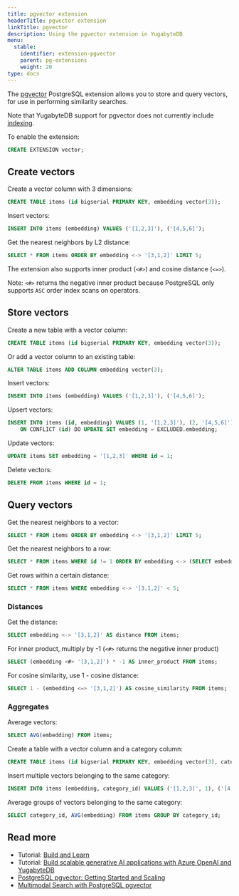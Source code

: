 ```yaml
---
title: pgvector extension
headerTitle: pgvector extension
linkTitle: pgvector
description: Using the pgvector extension in YugabyteDB
menu:
  stable:
    identifier: extension-pgvector
    parent: pg-extensions
    weight: 20
type: docs
---
```


The [pgvector](https://github.com/pgvector/pgvector) PostgreSQL extension allows you to store and query vectors, for use in performing similarity searches.

Note that YugabyteDB support for pgvector does not currently include [indexing](https://github.com/pgvector/pgvector#indexing).

To enable the extension:

```sql
CREATE EXTENSION vector;
```

## Create vectors

Create a vector column with 3 dimensions:

```sql
CREATE TABLE items (id bigserial PRIMARY KEY, embedding vector(3));
```

Insert vectors:

```sql
INSERT INTO items (embedding) VALUES ('[1,2,3]'), ('[4,5,6]');
```

Get the nearest neighbors by L2 distance:

```sql
SELECT * FROM items ORDER BY embedding <-> '[3,1,2]' LIMIT 5;
```

The extension also supports inner product (`<#>`) and cosine distance (`<=>`).

Note: `<#>` returns the negative inner product because PostgreSQL only supports `ASC` order index scans on operators.

## Store vectors

Create a new table with a vector column:

```sql
CREATE TABLE items (id bigserial PRIMARY KEY, embedding vector(3));
```

Or add a vector column to an existing table:

```sql
ALTER TABLE items ADD COLUMN embedding vector(3);
```

Insert vectors:

```sql
INSERT INTO items (embedding) VALUES ('[1,2,3]'), ('[4,5,6]');
```

Upsert vectors:

```sql
INSERT INTO items (id, embedding) VALUES (1, '[1,2,3]'), (2, '[4,5,6]')
    ON CONFLICT (id) DO UPDATE SET embedding = EXCLUDED.embedding;
```

Update vectors:

```sql
UPDATE items SET embedding = '[1,2,3]' WHERE id = 1;
```

Delete vectors:

```sql
DELETE FROM items WHERE id = 1;
```

## Query vectors

Get the nearest neighbors to a vector:

```sql
SELECT * FROM items ORDER BY embedding <-> '[3,1,2]' LIMIT 5;
```

Get the nearest neighbors to a row:

```sql
SELECT * FROM items WHERE id != 1 ORDER BY embedding <-> (SELECT embedding FROM items WHERE id = 1) LIMIT 5;
```

Get rows within a certain distance:

```sql
SELECT * FROM items WHERE embedding <-> '[3,1,2]' < 5;
```

<!--Note: Combine with `ORDER BY` and `LIMIT` to use an index.-->

### Distances

Get the distance:

```sql
SELECT embedding <-> '[3,1,2]' AS distance FROM items;
```

For inner product, multiply by -1 (`<#>` returns the negative inner product)

```sql
SELECT (embedding <#> '[3,1,2]') * -1 AS inner_product FROM items;
```

For cosine similarity, use 1 - cosine distance:

```sql
SELECT 1 - (embedding <=> '[3,1,2]') AS cosine_similarity FROM items;
```

### Aggregates

Average vectors:

```sql
SELECT AVG(embedding) FROM items;
```

Create a table with a vector column and a category column:

```sql
CREATE TABLE items (id bigserial PRIMARY KEY, embedding vector(3), category_id int);
```

Insert multiple vectors belonging to the same category:

```sql
INSERT INTO items (embedding, category_id) VALUES ('[1,2,3]', 1), ('[4,5,6]', 2), ('[3,4,5]', 1), ('[2,3,4]', 2);
```

Average groups of vectors belonging to the same category:

```sql
SELECT category_id, AVG(embedding) FROM items GROUP BY category_id;
```

## Read more

- Tutorial: [Build and Learn](/preview/tutorials/build-and-learn/)
- Tutorial: [Build scalable generative AI applications with Azure OpenAI and YugabyteDB](/preview/tutorials/azure/azure-openai/)
- [PostgreSQL pgvector: Getting Started and Scaling](https://www.yugabyte.com/blog/postgresql-pgvector-getting-started/)
- [Multimodal Search with PostgreSQL pgvector](https://www.yugabyte.com/blog/postgresql-pgvector-multimodal-search/)

